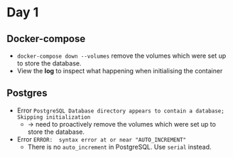 # Day 1

## Docker-compose

- `docker-compose down --volumes` remove the volumes which were set up to store the database.
- View the **log** to inspect what happening when initialising the container

## Postgres

- Error `PostgreSQL Database directory appears to contain a database; Skipping initialization`
  - &#8594; need to proactively remove the volumes which were set up to store the database.
- Error `ERROR:  syntax error at or near "AUTO_INCREMENT"`
  - There is no `auto_increment` in PostgreSQL. Use `serial` instead.
